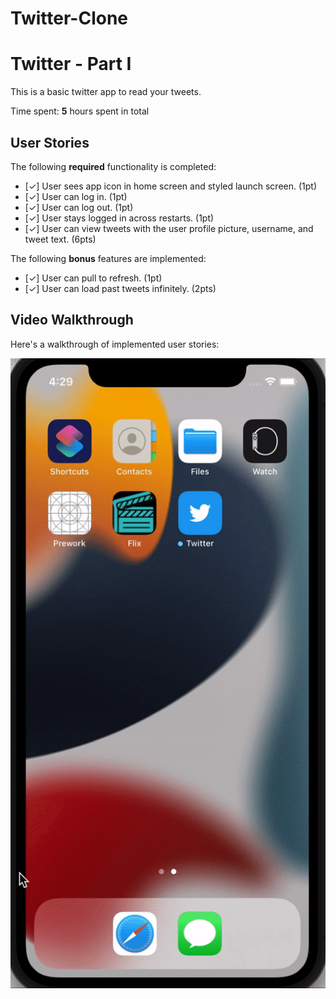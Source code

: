 # Twitter-Clone
 
# Twitter - Part I

This is a basic twitter app to read your tweets.

Time spent: **5** hours spent in total

## User Stories

The following **required** functionality is completed:

- [✓] User sees app icon in home screen and styled launch screen. (1pt)
- [✓] User can log in. (1pt)
- [✓] User can log out. (1pt)
- [✓] User stays logged in across restarts. (1pt)
- [✓] User can view tweets with the user profile picture, username, and tweet text. (6pts)

The following **bonus** features are implemented:

- [✓] User can pull to refresh. (1pt)
- [✓] User can load past tweets infinitely. (2pts)

## Video Walkthrough

Here's a walkthrough of implemented user stories:

<img src='twitter_demo.gif' title='Video Walkthrough' width='' alt='Video Walkthrough' />

